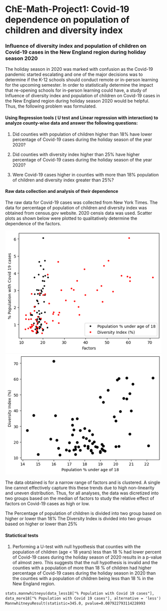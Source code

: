# ChE-Math-Project1: Covid-19 dependence on population of children and diversity index

### Influence of diversity index and population of children on Covid-19 cases in the New England region during holiday season 2020

The holiday season in 2020 was marked with confusion as the Covid-19 pandemic started escalating and one of the major decisions was to determine if the K-12 schools should conduct remote or in-person learning for the upcoming semester. In order to statistically determine the impact that re-opening schools for in-person learning could have, a study of  Influence of diversity index and population of children on Covid-19 cases in the New England region during holiday season 2020 would be helpful. Thus, the following problem was formulated.


#### Using Regression tools ( U test and Linear regression with interaction) to analyze county-wise data and answer the following questions:
1. Did counties with population of children higher than 18% have lower percentage of Covid-19 cases during the holiday season of the year 2020?

2. Did counties with diversity index higher than 25% have higher percentage of Covid-19 cases during the holiday season of the year 2020?

3. Were Covid-19 cases higher in counties with more than 18% population of children and diversity index greater than 25%?

#### Raw data collection and analysis of their dependence
The raw data for Covid-19 cases was collected from New York Times. The data for percentage of population of children and diversity index was obtained from census.gov website. 2020 censis data was used. Scatter plots as shown below were plotted to qualitatively determine the dependence of the factors.


![Figure_6](https://github.com/sht150/CHE-Math-Project-updated/blob/main/Figure%206.png)
![Figure_7](https://github.com/sht150/CHE-Math-Project-updated/blob/main/Figure%207.png)

The data obtained is for a narrow range of factors and is clustered. A single line cannot effectively capture this these trends due to high non-linearity and uneven distribution. Thus, for all analyses, the data was dicretized into two groups based on the median of factors to study the relative effect of factors on Covid-19 cases as high or low.


The Percentage of population of children is divided into two group based on higher or lower than 18%
The Diversity Index is divided into two groups based on higher or lower than 25%

#### Statictical tests
1. Performing a U-test with null hypothesis that counties with the population of children (age < 18 years) less than 18 % had lower percent of Covid-19 cases during the holiday season of 2020 results in a p-value of almost zero. This suggests that the null hypothesis is invalid and the counties with a population of more than 18 % of children had higher percentage of Covid-19 cases during the holiday season in 2020 than the counties with a population of children being less than 18 % in the New England region. 

```
stats.mannwhitneyu(data_less18["% Population with Covid 19 cases"], data_more18["% Population with Covid 19 cases"], alternative = 'less')
MannwhitneyuResult(statistic=345.0, pvalue=0.007922793114228993
```
